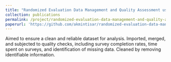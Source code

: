 ```yaml
---
title: "Randomized Evaluation Data Management and Quality Assessment using STATA"
collection: publications
permalink: /project/randomized-evaluation-data-management-and-quality-assessment-using-STATA
paperurl: 'https://github.com/akmintisar/randomized-evaluation-data-management-and-quality-assessment-using-STATA'
---
```


Aimed to ensure a clean and reliable dataset for analysis. Imported, merged, and subjected to quality checks,
including survey completion rates, time spent on surveys, and identification of missing data. Cleaned by removing
identifiable information.

